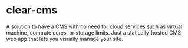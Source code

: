 # clear-cms
A solution to have a CMS with no need for cloud services such as virtual machine, compute cores, or storage limits.
Just a statically-hosted CMS web app that lets you visually manage your site.
